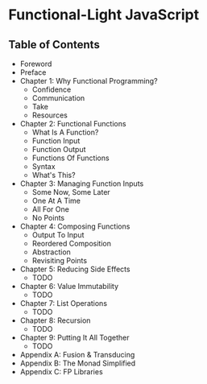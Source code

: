 # Functional-Light JavaScript

## Table of Contents

* Foreword
* Preface
* Chapter 1: Why Functional Programming?
	* Confidence
	* Communication
	* Take
	* Resources
* Chapter 2: Functional Functions
	* What Is A Function?
	* Function Input
	* Function Output
	* Functions Of Functions
	* Syntax
	* What's This?
* Chapter 3: Managing Function Inputs
	* Some Now, Some Later
	* One At A Time
	* All For One
	* No Points
* Chapter 4: Composing Functions
	* Output To Input
	* Reordered Composition
	* Abstraction
	* Revisiting Points
* Chapter 5: Reducing Side Effects
	* TODO
* Chapter 6: Value Immutability
	* TODO
* Chapter 7: List Operations
	* TODO
* Chapter 8: Recursion
	* TODO
* Chapter 9: Putting It All Together
	* TODO
* Appendix A: Fusion & Transducing
* Appendix B: The Monad Simplified
* Appendix C: FP Libraries
